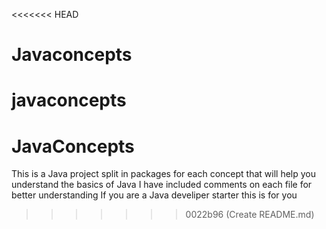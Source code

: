 <<<<<<< HEAD
# Javaconcepts
javaconcepts
=======
# JavaConcepts
This is a Java project split in packages for each concept that will help you understand the basics of Java
I have included comments on each file for better understanding
If you are a Java develiper starter this is for you
>>>>>>> 0022b96 (Create README.md)

